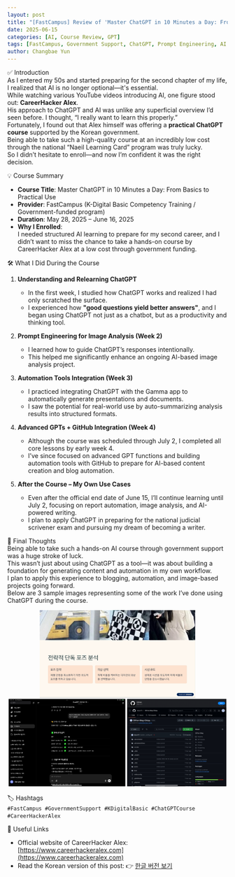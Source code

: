 ```yaml
---
layout: post
title: "[FastCampus] Review of 'Master ChatGPT in 10 Minutes a Day: From Basics to Practical Use'"
date: 2025-06-15
categories: [AI, Course Review, GPT]
tags: [FastCampus, Government Support, ChatGPT, Prompt Engineering, AI Tools]
author: Changbae Yun
---
```


✅ Introduction  
As I entered my 50s and started preparing for the second chapter of my life, I realized that AI is no longer optional—it's essential.  
While watching various YouTube videos introducing AI, one figure stood out: **CareerHacker Alex**.  
His approach to ChatGPT and AI was unlike any superficial overview I’d seen before. I thought, “I really want to learn this properly.”  
Fortunately, I found out that Alex himself was offering a **practical ChatGPT course** supported by the Korean government.  
Being able to take such a high-quality course at an incredibly low cost through the national “Naeil Learning Card” program was truly lucky.  
So I didn’t hesitate to enroll—and now I’m confident it was the right decision.

💡 Course Summary  
- **Course Title**: Master ChatGPT in 10 Minutes a Day: From Basics to Practical Use  
- **Provider**: FastCampus (K-Digital Basic Competency Training / Government-funded program)  
- **Duration**: May 28, 2025 – June 16, 2025  
- **Why I Enrolled**:  
  I needed structured AI learning to prepare for my second career, and I didn’t want to miss the chance to take a hands-on course by CareerHacker Alex at a low cost through government funding.

🛠️ What I Did During the Course

1. **Understanding and Relearning ChatGPT**  
   - In the first week, I studied how ChatGPT works and realized I had only scratched the surface.  
   - I experienced how **"good questions yield better answers"**, and I began using ChatGPT not just as a chatbot, but as a productivity and thinking tool.

2. **Prompt Engineering for Image Analysis (Week 2)**  
   - I learned how to guide ChatGPT’s responses intentionally.  
   - This helped me significantly enhance an ongoing AI-based image analysis project.

3. **Automation Tools Integration (Week 3)**  
   - I practiced integrating ChatGPT with the Gamma app to automatically generate presentations and documents.  
   - I saw the potential for real-world use by auto-summarizing analysis results into structured formats.

4. **Advanced GPTs + GitHub Integration (Week 4)**  
   - Although the course was scheduled through July 2, I completed all core lessons by early week 4.  
   - I’ve since focused on advanced GPT functions and building automation tools with GitHub to prepare for AI-based content creation and blog automation.

5. **After the Course – My Own Use Cases**  
   - Even after the official end date of June 15, I’ll continue learning until July 2, focusing on report automation, image analysis, and AI-powered writing.  
   - I plan to apply ChatGPT in preparing for the national judicial scrivener exam and pursuing my dream of becoming a writer.

📝 Final Thoughts  
Being able to take such a hands-on AI course through government support was a huge stroke of luck.  
This wasn’t just about using ChatGPT as a tool—it was about building a foundation for generating content and automation in my own workflow.  
I plan to apply this experience to blogging, automation, and image-based projects going forward.  
Below are 3 sample images representing some of the work I’ve done using ChatGPT during the course.

<p align="center">
  <img src="https://raw.githubusercontent.com/cbyun73/CBYun-Blog/main/output_sample1.png" height="200">
  <img src="https://raw.githubusercontent.com/cbyun73/CBYun-Blog/main/output_sample2.PNG" height="200">
  <img src="https://raw.githubusercontent.com/cbyun73/CBYun-Blog/main/output_sample3.JPG" height="200">
</p>

🏷️ Hashtags  
`#FastCampus #GovernmentSupport #KDigitalBasic #ChatGPTCourse #CareerHackerAlex`

🔗 Useful Links  
- Official website of CareerHacker Alex: [https://www.careerhackeralex.com](https://www.careerhackeralex.com)  
- Read the Korean version of this post: 👉 [한글 버전 보기](https://cbyun73.blogspot.com/2025/06/chatgpt-10.html)
